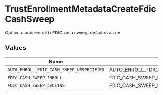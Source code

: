 # TrustEnrollmentMetadataCreateFdicCashSweep

Option to auto-enroll in FDIC cash sweep; defaults to true


## Values

| Name                                      | Value                                     |
| ----------------------------------------- | ----------------------------------------- |
| `AUTO_ENROLL_FDIC_CASH_SWEEP_UNSPECIFIED` | AUTO_ENROLL_FDIC_CASH_SWEEP_UNSPECIFIED   |
| `FDIC_CASH_SWEEP_ENROLL`                  | FDIC_CASH_SWEEP_ENROLL                    |
| `FDIC_CASH_SWEEP_DECLINE`                 | FDIC_CASH_SWEEP_DECLINE                   |